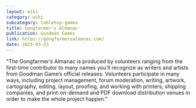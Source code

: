 ```yaml
---
layout: wiki
category: wiki
subcategory: tabletop-games
title: Gongfarmer's Almanac
publication: Goodman Games
link: https://gongfarmersalmanac.com/
date: 2025-03-23
---
```


"The Gongfarmer’s Almanac is produced by volunteers ranging from the first-time contributor to many names you’ll recognize as writers and artists from Goodman Game’s official releases. Volunteers participate in many ways, including project management, forum moderation, writing, artwork, cartography, editing, layout, proofing, and working with printers, shipping companies, and print-on-demand and PDF download distribution venues in order to make the whole project happen."
